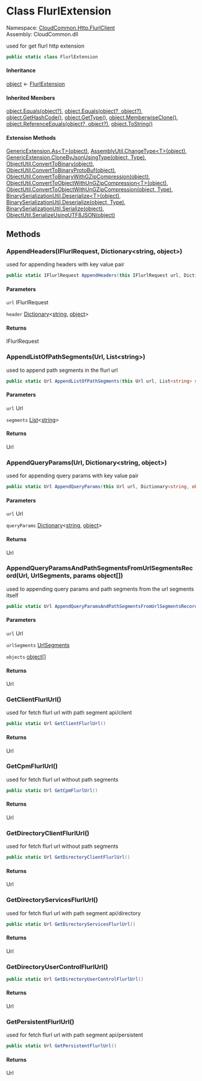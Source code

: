 #  Class FlurlExtension

Namespace: [CloudCommon.Http.FlurlClient](CloudCommon.Http.FlurlClient.md)  
Assembly: CloudCommon.dll  

used for get flurl http extension

```csharp
public static class FlurlExtension
```

#### Inheritance

[object](https://learn.microsoft.com/dotnet/api/system.object) ← 
[FlurlExtension](CloudCommon.Http.FlurlClient.FlurlExtension.md)

#### Inherited Members

[object.Equals\(object?\)](https://learn.microsoft.com/dotnet/api/system.object.equals\#system\-object\-equals\(system\-object\)), 
[object.Equals\(object?, object?\)](https://learn.microsoft.com/dotnet/api/system.object.equals\#system\-object\-equals\(system\-object\-system\-object\)), 
[object.GetHashCode\(\)](https://learn.microsoft.com/dotnet/api/system.object.gethashcode), 
[object.GetType\(\)](https://learn.microsoft.com/dotnet/api/system.object.gettype), 
[object.MemberwiseClone\(\)](https://learn.microsoft.com/dotnet/api/system.object.memberwiseclone), 
[object.ReferenceEquals\(object?, object?\)](https://learn.microsoft.com/dotnet/api/system.object.referenceequals), 
[object.ToString\(\)](https://learn.microsoft.com/dotnet/api/system.object.tostring)

#### Extension Methods

[GenericExtension.As<T\>\(object\)](CloudCommon.Extensions.GenericExtension.md\#CloudCommon\_Extensions\_GenericExtension\_As\_\_1\_System\_Object\_), 
[AssemblyUtil.ChangeType<T\>\(object\)](CloudCommon.Utils.AssemblyUtil.md\#CloudCommon\_Utils\_AssemblyUtil\_ChangeType\_\_1\_System\_Object\_), 
[GenericExtension.CloneByJsonUsingType\(object, Type\)](CloudCommon.Extensions.GenericExtension.md\#CloudCommon\_Extensions\_GenericExtension\_CloneByJsonUsingType\_System\_Object\_System\_Type\_), 
[ObjectUtil.ConvertToBinary\(object\)](CloudCommon.Utils.ObjectUtil.md\#CloudCommon\_Utils\_ObjectUtil\_ConvertToBinary\_System\_Object\_), 
[ObjectUtil.ConvertToBinaryProtoBuf\(object\)](CloudCommon.Utils.ObjectUtil.md\#CloudCommon\_Utils\_ObjectUtil\_ConvertToBinaryProtoBuf\_System\_Object\_), 
[ObjectUtil.ConvertToBinaryWithGZipCompression\(object\)](CloudCommon.Utils.ObjectUtil.md\#CloudCommon\_Utils\_ObjectUtil\_ConvertToBinaryWithGZipCompression\_System\_Object\_), 
[ObjectUtil.ConvertToObjectWithUnGZipCompression<T\>\(object\)](CloudCommon.Utils.ObjectUtil.md\#CloudCommon\_Utils\_ObjectUtil\_ConvertToObjectWithUnGZipCompression\_\_1\_System\_Object\_), 
[ObjectUtil.ConvertToObjectWithUnGZipCompression\(object, Type\)](CloudCommon.Utils.ObjectUtil.md\#CloudCommon\_Utils\_ObjectUtil\_ConvertToObjectWithUnGZipCompression\_System\_Object\_System\_Type\_), 
[BinarySerializationUtil.Deserialize<T\>\(object\)](CloudCommon.Utils.BinarySerializationUtil.md\#CloudCommon\_Utils\_BinarySerializationUtil\_Deserialize\_\_1\_System\_Object\_), 
[BinarySerializationUtil.Deserialize\(object, Type\)](CloudCommon.Utils.BinarySerializationUtil.md\#CloudCommon\_Utils\_BinarySerializationUtil\_Deserialize\_System\_Object\_System\_Type\_), 
[BinarySerializationUtil.Serialize\(object\)](CloudCommon.Utils.BinarySerializationUtil.md\#CloudCommon\_Utils\_BinarySerializationUtil\_Serialize\_System\_Object\_), 
[ObjectUtil.SerializeUsingUTF8JSON\(object\)](CloudCommon.Utils.ObjectUtil.md\#CloudCommon\_Utils\_ObjectUtil\_SerializeUsingUTF8JSON\_System\_Object\_)

## Methods

###  AppendHeaders\(IFlurlRequest, Dictionary<string, object\>\)

used for appending headers with key value pair

```csharp
public static IFlurlRequest AppendHeaders(this IFlurlRequest url, Dictionary<string, object> header)
```

#### Parameters

`url` IFlurlRequest

`header` [Dictionary](https://learn.microsoft.com/dotnet/api/system.collections.generic.dictionary\-2)<[string](https://learn.microsoft.com/dotnet/api/system.string), [object](https://learn.microsoft.com/dotnet/api/system.object)\>

#### Returns

 IFlurlRequest

###  AppendListOfPathSegments\(Url, List<string\>\)

used to append path segments in the flurl url

```csharp
public static Url AppendListOfPathSegments(this Url url, List<string> segments)
```

#### Parameters

`url` Url

`segments` [List](https://learn.microsoft.com/dotnet/api/system.collections.generic.list\-1)<[string](https://learn.microsoft.com/dotnet/api/system.string)\>

#### Returns

 Url

###  AppendQueryParams\(Url, Dictionary<string, object\>\)

used for appending query params with key value pair

```csharp
public static Url AppendQueryParams(this Url url, Dictionary<string, object> queryParams)
```

#### Parameters

`url` Url

`queryParams` [Dictionary](https://learn.microsoft.com/dotnet/api/system.collections.generic.dictionary\-2)<[string](https://learn.microsoft.com/dotnet/api/system.string), [object](https://learn.microsoft.com/dotnet/api/system.object)\>

#### Returns

 Url

###  AppendQueryParamsAndPathSegmentsFromUrlSegmentsRecord\(Url, UrlSegments, params object\[\]\)

used to appending query params and path segments from the url segments itself

```csharp
public static Url AppendQueryParamsAndPathSegmentsFromUrlSegmentsRecord(this Url url, UrlSegments urlSegments, params object[] objects)
```

#### Parameters

`url` Url

`urlSegments` [UrlSegments](CloudCommon.Http.UrlSegments.md)

`objects` [object](https://learn.microsoft.com/dotnet/api/system.object)\[\]

#### Returns

 Url

###  GetClientFlurlUrl\(\)

used for fetch flurl url with path segment api/client

```csharp
public static Url GetClientFlurlUrl()
```

#### Returns

 Url

###  GetCpmFlurlUrl\(\)

used for fetch flurl url without path segments

```csharp
public static Url GetCpmFlurlUrl()
```

#### Returns

 Url

###  GetDirectoryClientFlurlUrl\(\)

used for fetch flurl url without path segments

```csharp
public static Url GetDirectoryClientFlurlUrl()
```

#### Returns

 Url

###  GetDirectoryServicesFlurlUrl\(\)

used for fetch flurl url with path segment api/directory

```csharp
public static Url GetDirectoryServicesFlurlUrl()
```

#### Returns

 Url

###  GetDirectoryUserControlFlurlUrl\(\)

```csharp
public static Url GetDirectoryUserControlFlurlUrl()
```

#### Returns

 Url

###  GetPersistentFlurlUrl\(\)

used for fetch flurl url with path segment api/persistent

```csharp
public static Url GetPersistentFlurlUrl()
```

#### Returns

 Url

